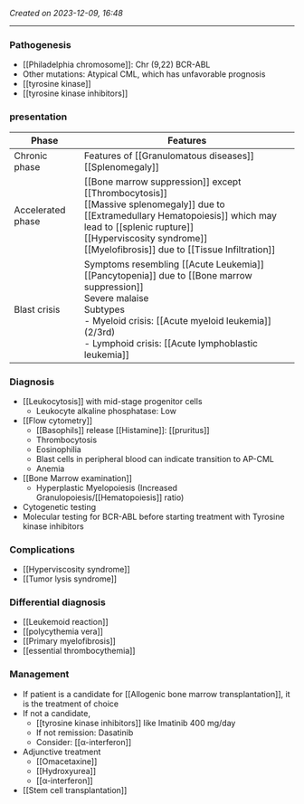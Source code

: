 *Created on 2023-12-09, 16:48* 

---
### Pathogenesis
- [[Philadelphia chromosome]]: Chr (9,22) BCR-ABL 
- Other mutations: Atypical CML, which has unfavorable prognosis 
- [[tyrosine kinase]]
- [[tyrosine kinase inhibitors]]

### presentation

| Phase             | Features                                                                                                                                                                                                                                                 |
| ----------------- | -------------------------------------------------------------------------------------------------------------------------------------------------------------------------------------------------------------------------------------------------------- |
| Chronic phase     | Features of [[Granulomatous diseases]] <br> [[Splenomegaly]]                                                                                                                                                                                             |
| Accelerated phase | [[Bone marrow suppression]] except [[Thrombocytosis]] <br> [[Massive splenomegaly]] due to [[Extramedullary Hematopoiesis]] which may lead to [[splenic rupture]] <br> [[Hyperviscosity syndrome]] <br> [[Myelofibrosis]] due to [[Tissue Infiltration]] |
| Blast crisis      | Symptoms resembling [[Acute Leukemia]] <br> [[Pancytopenia]] due to [[Bone marrow suppression]] <br> Severe malaise <br> Subtypes <br> - Myeloid crisis: [[Acute myeloid leukemia]] (2/3rd) <br> - Lymphoid crisis: [[Acute lymphoblastic leukemia]]     |
 
### Diagnosis
- [[Leukocytosis]] with mid-stage progenitor cells
	- Leukocyte alkaline phosphatase: Low 
- [[Flow cytometry]]
	- [[Basophils]] release [[Histamine]]: [[pruritus]]
	- Thrombocytosis
	- Eosinophilia
	- Blast cells in peripheral blood can indicate transition to AP-CML
	- Anemia
- [[Bone Marrow examination]]
	- Hyperplastic Myelopoiesis  (Increased Granulopoiesis/[[Hematopoiesis]] ratio)
- Cytogenetic testing
- Molecular testing for BCR-ABL before starting treatment with Tyrosine kinase inhibitors

### Complications
- [[Hyperviscosity syndrome]]
- [[Tumor lysis syndrome]]

### Differential diagnosis
- [[Leukemoid reaction]]
- [[polycythemia vera]]
- [[Primary myelofibrosis]]
- [[essential thrombocythemia]]

### Management
- If patient is a candidate for [[Allogenic bone marrow transplantation]], it is the treatment of choice
- If not a candidate,
	- [[tyrosine kinase inhibitors]] like Imatinib 400 mg/day
	- If not remission: Dasatinib
	- Consider: [[α-interferon]] 
- Adjunctive treatment
	- [[Omacetaxine]]
	- [[Hydroxyurea]]
	- [[α-interferon]] 
- [[Stem cell transplantation]] 